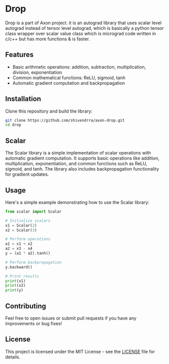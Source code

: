 # Drop

Drop is a part of Axon project. it is an autograd library that uses scalar level autograd instead of tensor level autograd, which is basically a python tensor class wrapper over scalar value class which is micrograd code written in c/c++ but has more functions & is faster.

## Features

- Basic arithmetic operations: addition, subtraction, multiplication, division, exponentiation
- Common mathematical functions: ReLU, sigmoid, tanh
- Automatic gradient computation and backpropagation

## Installation

Clone this repository and build the library:

```bash
git clone https://github.com/shivendrra/axon-drop.git
cd drop
```

## Scalar
The Scalar library is a simple implementation of scalar operations with automatic gradient computation. It supports basic operations like addition, multiplication, exponentiation, and common functions such as ReLU, sigmoid, and tanh. The library also includes backpropagation functionality for gradient updates.

## Usage

Here's a simple example demonstrating how to use the Scalar library:

```python
from scalar import Scalar

# Initialize scalars
x1 = Scalar(2)
x2 = Scalar(3)

# Perform operations
a1 = x1 + x2
a2 = x3 - x4
y = (a1 * a2).tanh()

# Perform backpropagation
y.backward()

# Print results
print(x1)
print(x2)
print(y)
```

## Contributing

Feel free to open issues or submit pull requests if you have any improvements or bug fixes!

## License

This project is licensed under the MIT License - see the [LICENSE](LICENSE) file for details.